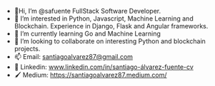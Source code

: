 - 👋Hi, I’m @safuente FullStack Software Developer.
- 👀 I’m interested in Python, Javascript, Machine Learning and Blockchain. Experience in Django, Flask and Angular frameworks.
- 🌱 I’m currently learning Go and Machine Learning
- 💞️ I’m looking to collaborate on interesting Python and blockchain projects.
- 📫 Email: santiagoalvarez87@gmail.com 
- 📄 Linkedin: www.linkedin.com/in/santiago-álvarez-fuente-cv 
- 🖌 Medium: https://santiagoalvarez87.medium.com/

